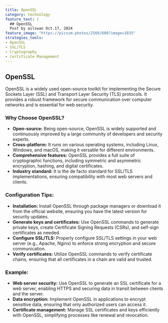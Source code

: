 ```yaml
---
title: OpenSSL
category: technology
feature_text: |
  ## OpenSSL
  Post by ailswan Oct.17, 2024
feature_image: "https://picsum.photos/2560/600?image=1035"
strategies_tools:
- OpenSSL
- SSL/TLS
- Cryptography
- Certificate Management
---
```

## OpenSSL
OpenSSL is a widely used open-source toolkit for implementing the Secure Sockets Layer (SSL) and Transport Layer Security (TLS) protocols. It provides a robust framework for secure communication over computer networks and is essential for web security.

### Why Choose OpenSSL?
- **Open-source:** Being open-source, OpenSSL is widely supported and continuously improved by a large community of developers and security experts.
- **Cross-platform:** It runs on various operating systems, including Linux, Windows, and macOS, making it versatile for different environments.
- **Comprehensive features:** OpenSSL provides a full suite of cryptographic functions, including symmetric and asymmetric encryption, hashing, and digital certificates.
- **Industry standard:** It is the de facto standard for SSL/TLS implementations, ensuring compatibility with most web servers and clients.

### Configuration Tips:
- **Installation:** Install OpenSSL through package managers or download it from the official website, ensuring you have the latest version for security updates.
- **Generate keys and certificates:** Use OpenSSL commands to generate private keys, create Certificate Signing Requests (CSRs), and self-sign certificates as needed.
- **Configure SSL/TLS:** Properly configure SSL/TLS settings in your web server (e.g., Apache, Nginx) to enforce strong encryption and secure communication.
- **Verify certificates:** Utilize OpenSSL commands to verify certificate chains, ensuring that all certificates in a chain are valid and trusted.

### Example:
- **Web server security:** Use OpenSSL to generate an SSL certificate for a web server, enabling HTTPS and securing data in transit between clients and the server.
- **Data encryption:** Implement OpenSSL in applications to encrypt sensitive data, ensuring that only authorized users can access it.
- **Certificate management:** Manage SSL certificates and keys efficiently with OpenSSL, simplifying processes like renewal and revocation.

